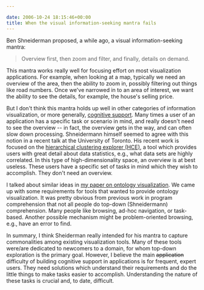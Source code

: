 ```yaml
---

date: 2006-10-24 18:15:46+00:00
title: When the visual information-seeking mantra fails
---
```


Ben Shneiderman proposed, a while ago, a visual information-seeking mantra:


<blockquote>Overview first, then zoom and filter, and finally, details on demand.</blockquote>


This mantra works really well for focusing effort on most visualization applications. For example, when looking at a map, typically we need an overview of the area, then the ability to zoom in, possibly filtering out things like road numbers. Once we've narrowed in to an area of interest, we want the ability to see the details, for example, the house's selling price.

But I don't think this mantra holds up well in other categories of information visualization, or more generally, [cognitive support](http://computer.org/proceedings/iwpc/1883/18830185abs.htm). Many times a user of an application has a specific task or scenario in mind, and really doesn't need to see the overview -- in fact, the overview gets in the way, and can often slow down processing. Shneidermann himself seemed to agree with this notion in a recent talk at the University of Toronto. His recent work is focused on the [hierarchical clustering explorer (HCE)](http://www.cs.umd.edu/hcil/hce/), a tool which provides users with great detail about data statistics, e.g., what data sets are highly correlated. In this type of high-dimensionality space, an overview is at best useless. These users have a specific set of tasks in mind which they wish to accomplish.  They don't need an overview.

I talked about similar ideas in [my paper on ontology visualization](http://www.bibsonomy.org/bibtex/0c4b386a774f3178095395ce26a1851c4/neilernst). We came up with some requirements for tools that wanted to provide ontology visualization. It was pretty obvious from previous work in program comprehension that not all people do top-down (Shneidermann) comprehension. Many people like browsing, ad-hoc navigation, or task-based. Another possible mechanism might be problem-oriented browsing, e.g., have an error to find.

In summary, I think Sheiderman really intended for his mantra to capture commonalities among existing visualization tools. Many of these tools were/are dedicated to newcomers to a domain, for whom top-down exploration is the primary goal. However, I believe the main <strike>application</strike> difficulty of building cognitive support in applications is for frequent, expert users. They need solutions which understand their requirements and do the little things to make tasks easier to accomplish. Understanding the nature of these tasks is crucial and, to date, difficult.
